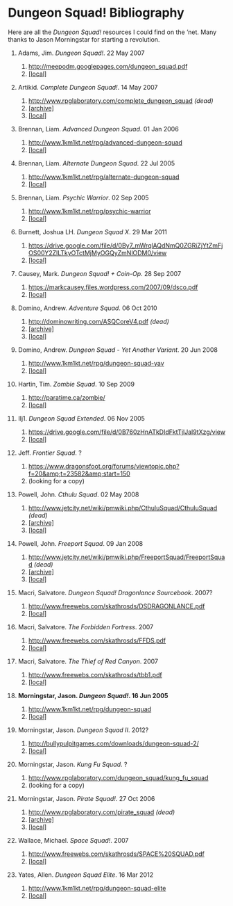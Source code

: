# Dungeon Squad! Bibliography

Here are all the _Dungeon Squad!_ resources I could find on the &rsquo;net. Many thanks to Jason Morningstar for starting a revolution.

1. Adams, Jim. _Dungeon Squad!_. 22 May 2007
   1. http://meepodm.googlepages.com/dungeon_squad.pdf  
   1. [\[local\]](Dungeon%20Squad%20\(meepo\).pdf)

1. Artikid. _Complete Dungeon Squad!_. 14 May 2007
   1. http://www.rpglaboratory.com/complete_dungeon_squad _(dead)_
   1. [\[archive\]](https://web.archive.org/web/20100502074444/http://www.rpglaboratory.com/complete_dungeon_squad)
   1. [\[local\]](complete.html)

1. Brennan, Liam. _Advanced Dungeon Squad_. 01 Jan 2006
   1. http://www.1km1kt.net/rpg/advanced-dungeon-squad
   1. [\[local\]](Advanced%20Dungeon%20Squad.pdf)

1. Brennan, Liam. _Alternate Dungeon Squad_. 22 Jul 2005
   1. http://www.1km1kt.net/rpg/alternate-dungeon-squad
   1. [\[local\]](Alternate%20Dungeon%20Squad.pdf)

1. Brennan, Liam. _Psychic Warrior_. 02 Sep 2005
   1. http://www.1km1kt.net/rpg/psychic-warrior
   1. [\[local\]](Psychic%20Warrior.pdf)

1. Burnett, Joshua LH. _Dungeon Squad X_. 29 Mar 2011
   1. https://drive.google.com/file/d/0By7_mWrqlAQdNmQ0ZGRiZjYtZmFjOS00Y2ZlLTkyOTctMjMyOGQyZmNlODM0/view
   1. [\[local\]](Dungeon%20Squad%20X.pdf)

1. Causey, Mark. _Dungeon Squad! + Coin-Op_. 28 Sep 2007
   1. https://markcausey.files.wordpress.com/2007/09/dsco.pdf
   1. [\[local\]](Dungeon%20Squad%20Coin%20Op.pdf)

1. Domino, Andrew. _Adventure Squad_. 06 Oct 2010
   1. http://dominowriting.com/ASQCoreV4.pdf _(dead)_
   1. [\[archive\]](https://web.archive.org/web/20101006003808/http://dominowriting.com/ASQCoreV4.pdf)
   1. [\[local\]](Adventure%20Squad.pdf)

1. Domino, Andrew. _Dungeon Squad - Yet Another Variant_. 20 Jun 2008
   1. http://www.1km1kt.net/rpg/dungeon-squad-yav
   1. [\[local\]](Dungeon%20Squad%20YAV.pdf)

1. Hartin, Tim. _Zombie Squad_. 10 Sep 2009
   1. http://paratime.ca/zombie/
   1. [\[local\]](Zombie%20Squad.pdf)

1. Ilj1. _Dungeon Squad Extended_. 06 Nov 2005
   1. https://drive.google.com/file/d/0B760zHnATkDIdFktTjlJal9tXzg/view
   1. [\[local\]](Dungeon%20Squad%20Extended.pdf)

1. Jeff. _Frontier Squad_. ?
   1. https://www.dragonsfoot.org/forums/viewtopic.php?f=20&amp;t=23582&amp;start=150
   1. (looking for a copy)

1. Powell, John. _Cthulu Squad_. 02 May 2008
   1. http://www.jetcity.net/wiki/pmwiki.php/CthuluSquad/CthuluSquad _(dead)_
   1. [\[archive\]](https://web.archive.org/web/20080502093051/http://www.jetcity.net:80/wiki/pmwiki.php/CthulhuSquad/CthulhuSquad)
   1. [\[local\]](cthulu.html)

1. Powell, John. _Freeport Squad_. 09 Jan 2008
   1. http://www.jetcity.net/wiki/pmwiki.php/FreeportSquad/FreeportSquad _(dead)_
   1. [\[archive\]](https://web.archive.org/web/20080502093056/http://www.jetcity.net/wiki/pmwiki.php/FreeportSquad/FreeportSquad)
   1. [\[local\]](freeport.html)

1. Macri, Salvatore. _Dungeon Squad! Dragonlance Sourcebook_. 2007?
	1. http://www.freewebs.com/skathrosds/DSDRAGONLANCE.pdf
	1. [\[local\]](Dungeon%20Squad%20DragonLance.pdf)

1. Macri, Salvatore. _The Forbidden Fortress_. 2007
   1. http://www.freewebs.com/skathrosds/FFDS.pdf
   1. [\[local\]](The%20Forbidden%20Fortress.pdf)

1. Macri, Salvatore. _The Thief of Red Canyon_. 2007
   1. http://www.freewebs.com/skathrosds/tbb1.pdf
   1. [\[local\]](Thief%20of%20Red%20Canyon.pdf)

1. **Morningstar, Jason. _Dungeon Squad!_. 16 Jun 2005**
   1. http://www.1km1kt.net/rpg/dungeon-squad
   1. [\[local\]](Dungeon%20Squad.pdf)

1. Morningstar, Jason. _Dungeon Squad II_. 2012?
   1. http://bullypulpitgames.com/downloads/dungeon-squad-2/
   1. [\[local\]](Dungeon%20Squad%20II.pdf)

1. Morningstar, Jason. _Kung Fu Squad_. ?
   1. http://www.rpglaboratory.com/dungeon_squad/kung_fu_squad
   1. (looking for a copy)

1. Morningstar, Jason. _Pirate Squad!_. 27 Oct 2006
   1. http://www.rpglaboratory.com/pirate_squad _(dead)_
   1. [\[archive\]](https://web.archive.org/web/20061107005450/http://www.rpglaboratory.com/pirate_squad)
   1. [\[local\]](Pirate%20Squad.pdf)

1. Wallace, Michael. _Space Squad!_. 2007
   1. http://www.freewebs.com/skathrosds/SPACE%20SQUAD.pdf
   1. [\[local\]](SPACE%20SQUAD.pdf)

1. Yates, Allen. _Dungeon Squad Elite_. 16 Mar 2012
   1. http://www.1km1kt.net/rpg/dungeon-squad-elite
   1. [\[local\]](Dungeon%20Squad%20Elite.pdf)
